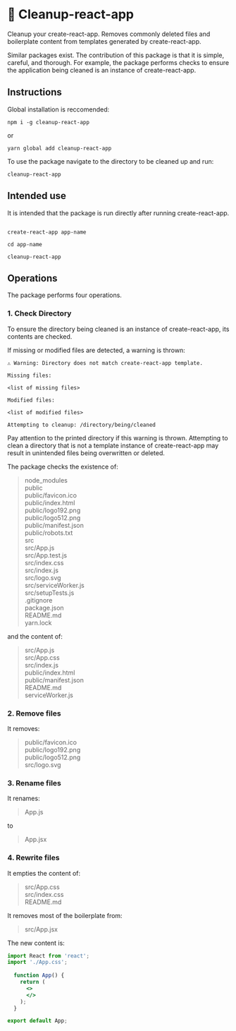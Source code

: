 # 🧼 Cleanup-react-app

Cleanup your create-react-app. Removes commonly deleted files and boilerplate content from templates generated by create-react-app.

Similar packages exist. The contribution of this package is that it is simple, careful, and thorough. For example, the package performs checks to ensure the application being cleaned is an instance of create-react-app.

## Instructions

Global installation is reccomended:

````shell
npm i -g cleanup-react-app
````

or

````shell
yarn global add cleanup-react-app
````

To use the package navigate to the directory to be cleaned up and run:

````shell
cleanup-react-app
````

## Intended use

It is intended that the package is run directly after running create-react-app.

````shell

create-react-app app-name

cd app-name

cleanup-react-app
````

## Operations

The package performs four operations.

### 1. Check Directory

To ensure the directory being cleaned is an instance of create-react-app, its contents are checked.

If missing or modified files are detected, a warning is thrown:

````shell
⚠️ Warning: Directory does not match create-react-app template.

Missing files:

<list of missing files>

Modified files:

<list of modified files>

Attempting to cleanup: /directory/being/cleaned
````

Pay attention to the printed directory if this warning is thrown. Attempting to clean a directory that is not a template instance of create-react-app may result in unintended files being overwritten or deleted.

The package checks the existence of:

>node_modules  
>public  
>public/favicon.ico  
>public/index.html  
>public/logo192.png  
>public/logo512.png  
>public/manifest.json  
>public/robots.txt  
>src  
>src/App.js  
>src/App.test.js  
>src/index.css  
>src/index.js  
>src/logo.svg  
>src/serviceWorker.js  
>src/setupTests.js  
>.gitignore  
>package.json  
>README.md  
>yarn.lock

and the content of:

>src/App.js  
>src/App.css  
>src/index.js  
>public/index.html  
>public/manifest.json  
>README.md  
>serviceWorker.js

### 2. Remove files

It removes:

> public/favicon.ico  
> public/logo192.png  
> public/logo512.png  
> src/logo.svg

### 3. Rename files

It renames:

> App.js

to

> App.jsx

### 4. Rewrite files

It empties the content of:

> src/App.css  
> src/index.css  
> README.md

It removes most of the boilerplate from:

> src/App.jsx

The new content is:

````jsx
import React from 'react';
import './App.css';
  
  function App() {
    return (
      <>
      </>
    );
  }

export default App;
````
